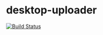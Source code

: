 # desktop-uploader

[![Build Status](https://travis-ci.com/DreaMovies/desktop-uploader.svg?branch=master)](https://travis-ci.com/DreaMovies/desktop-uploader)